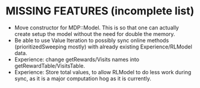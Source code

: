 MISSING FEATURES (incomplete list)
==================================

- Move constructor for MDP::Model. This is so that one can actually create setup the model without the need for double the memory.
- Be able to use Value Iteration to possibly sync online methods (prioritizedSweeping mostly) with already existing Experience/RLModel data.
- Experience: change getRewards/Visits names into getRewardTable/VisitsTable.
- Experience: Store total values, to allow RLModel to do less work during sync, as it is a major computation hog as it is currently.
